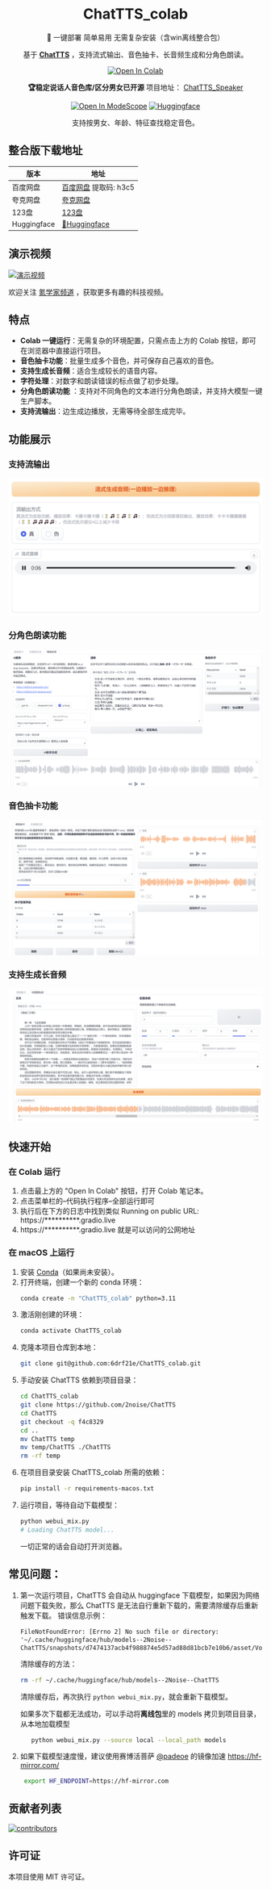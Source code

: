 <div align="center">

# ChatTTS_colab

🚀 一键部署 简单易用 无需复杂安装（含win离线整合包）

基于 [**ChatTTS**](https://github.com/2noise/ChatTTS) ，支持流式输出、音色抽卡、长音频生成和分角色朗读。

[![Open In Colab](https://img.shields.io/badge/Open%20In-Colab-orange?style=for-the-badge)](https://colab.research.google.com/github/6drf21e/ChatTTS_colab/blob/main/chattts_webui_mix.ipynb)

**🏆稳定说话人音色库/区分男女已开源**  项目地址： [ChatTTS_Speaker](https://github.com/6drf21e/ChatTTS_Speaker)

[![Open In ModeScope](https://img.shields.io/badge/Open%20In-modelscope-blue?style=for-the-badge)](https://modelscope.cn/studios/ttwwwaa/ChatTTS_Speaker)
[![Huggingface](https://img.shields.io/badge/🤗%20-Spaces-yellow.svg?style=for-the-badge)](https://huggingface.co/spaces/taa/ChatTTS_Speaker)

支持按男女、年龄、特征查找稳定音色。

</div>

## 整合版下载地址

| 版本          | 地址                                                                         |
|-------------|----------------------------------------------------------------------------|
| 百度网盘        | [百度网盘](https://pan.baidu.com/s/1-hGiPLs6ORM8sZv0xTdxFA?pwd=h3c5) 提取码: h3c5 | 
| 夸克网盘        | [夸克网盘](https://pan.quark.cn/s/c963e147f204)                                | 
| 123盘        | [123盘](https://www.123pan.com/s/Fto1jv-CjUI.html)                          |
| Huggingface | [🤗Huggingface](https://huggingface.co/taa/ChatTTS_colab/tree/main)        |

## 演示视频

[![演示视频](https://img.youtube.com/vi/199fyU7NfUQ/0.jpg)](https://www.youtube.com/watch?v=199fyU7NfUQ)

欢迎关注 [氪学家频道](https://www.youtube.com/@kexue) ，获取更多有趣的科技视频。

## 特点

- **Colab 一键运行**：无需复杂的环境配置，只需点击上方的 Colab 按钮，即可在浏览器中直接运行项目。
- **音色抽卡功能**：批量生成多个音色，并可保存自己喜欢的音色。
- **支持生成长音频**：适合生成较长的语音内容。
- **字符处理**：对数字和朗读错误的标点做了初步处理。
- **分角色朗读功能** ：支持对不同角色的文本进行分角色朗读，并支持大模型一键生产脚本。
- **支持流输出**：边生成边播放，无需等待全部生成完毕。

## 功能展示

### 支持流输出

![支持流输出](assets/shot4.png)

### 分角色朗读功能

![分角色朗读功能](assets/shot3.png)

### 音色抽卡功能

![音色抽卡功能](assets/shot1.png)

### 支持生成长音频

![生成长音频](assets/shot2.png)

## 快速开始

### 在 Colab 运行

1. 点击最上方的 "Open In Colab" 按钮，打开 Colab 笔记本。
2. 点击菜单栏的–代码执行程序–全部运行即可
3. 执行后在下方的日志中找到类似
   Running on public URL: https://**********.gradio.live
4. https://**********.gradio.live 就是可以访问的公网地址

### 在 macOS 上运行

1. 安装 [Conda](https://docs.conda.io/projects/conda/en/latest/user-guide/install/macos.html)（如果尚未安装）。
2. 打开终端，创建一个新的 conda 环境：
   ```bash
   conda create -n "ChatTTS_colab" python=3.11
   ```
3. 激活刚创建的环境：
   ```bash
   conda activate ChatTTS_colab
   ```
3. 克隆本项目仓库到本地：
   ```bash
   git clone git@github.com:6drf21e/ChatTTS_colab.git
   ```
4. 手动安装 ChatTTS 依赖到项目目录：
   ```bash
   cd ChatTTS_colab
   git clone https://github.com/2noise/ChatTTS
   cd ChatTTS
   git checkout -q f4c8329
   cd ..
   mv ChatTTS temp
   mv temp/ChatTTS ./ChatTTS
   rm -rf temp
   ```
5. 在项目目录安装 ChatTTS_colab 所需的依赖：
   ```bash
   pip install -r requirements-macos.txt
   ```
6. 运行项目，等待自动下载模型：
   ```bash
   python webui_mix.py
   # Loading ChatTTS model...
   ```
   一切正常的话会自动打开浏览器。

## 常见问题：

1. 第一次运行项目，ChatTTS 会自动从 huggingface 下载模型，如果因为网络问题下载失败，那么 ChatTTS 是无法自行重新下载的，需要清除缓存后重新触发下载。
   错误信息示例：
   ```log
   FileNotFoundError: [Errno 2] No such file or directory: '~/.cache/huggingface/hub/models--2Noise--ChatTTS/snapshots/d7474137acb4f988874e5d57ad88d81bcb7e10b6/asset/Vocos.pt'
   ```
   清除缓存的方法：
   ```bash
   rm -rf ~/.cache/huggingface/hub/models--2Noise--ChatTTS
   ```
   清除缓存后，再次执行 `python webui_mix.py`，就会重新下载模型。

   如果多次下载都无法成功，可以手动将**离线包**里的 models 拷贝到项目目录，从本地加载模型
   ```bash
      python webui_mix.py --source local --local_path models
   ```
2. 如果下载模型速度慢，建议使用赛博活菩萨 [@padeoe](https://github.com/padeoe) 的镜像加速 https://hf-mirror.com/
   ```bash
    export HF_ENDPOINT=https://hf-mirror.com
   ```

## 贡献者列表

[![contributors](https://contrib.rocks/image?repo=6drf21e/ChatTTS_colab)](https://github.com/6drf21e/ChatTTS_colab/graphs/contributors)

## 许可证

本项目使用 MIT 许可证。

